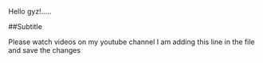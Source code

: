 Hello gyz!.....


##Subtitle

Please watch videos on my youtube channel
I am adding this line in the file and save the changes